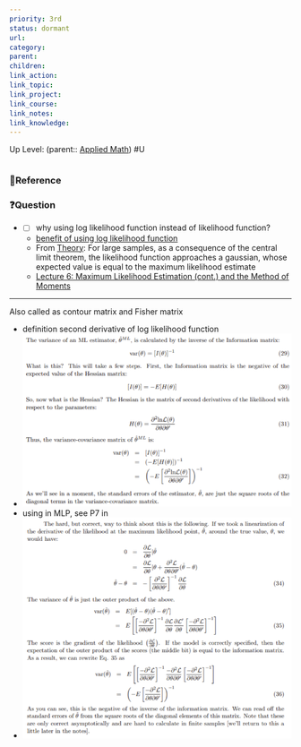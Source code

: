 ```yaml
---
priority: 3rd
status: dormant
url: 
category: 
parent: 
children: 
link_action: 
link_topic: 
link_project: 
link_course: 
link_notes: 
link_knowledge: 
---
```

Up Level: (parent:: [Applied Math](Applied%20Math.md))
#U
```toc
```
### 📇Reference

### ❓Question
- -[ ]   why using log likelihood function instead of likelihood function?
    -   [benefit of using log likelihood function](https://math.stackexchange.com/questions/892832/why-we-consider-log-likelihood-instead-of-likelihood-in-gaussian-distribution#:~:text=Taking%20the%20log%20not%20only,sum%20of%20the%20log%20probabilities.)
    -   From [Theory](https://link/): For large samples, as a consequence of the central limit theorem, the likelihood function approaches a gaussian, whose expected value is equal to the maximum likelihood estimate
    -   [Lecture 6: Maximum Likelihood Estimation (cont.) and the Method of Moments](https://ocw.mit.edu/courses/mathematics/18-650-statistics-for-applications-fall-2016/lecture-videos/lecture-6-video/)
---

Also called as contour matrix and Fisher matrix

-   definition second derivative of log likelihood function
- ![](Information%20Matrix/2021-04-30-22-10-34.png)
-   using in MLP, see P7 in 
- ![](Information%20Matrix/2021-04-30-22-11-05.png)









